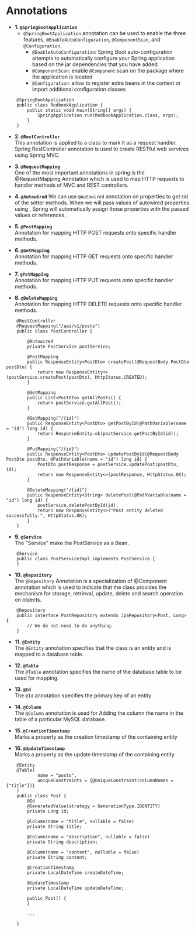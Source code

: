 # Annotations

- **1. `@SpringBootApplication`**
  - `@SpringBootApplication` annotation can be used to enable the three features, `@EnableAutoConfiguration`, `@ComponentScan`, and `@Configuration`.
    - `@EnableAutoConfiguration`: Spring Boot auto-configuration attempts to automatically configure your Spring application based on the jar dependencies that you have added.
    - `@ComponentScan`: enable `@Component` scan on the package where the application is located
    - `@Configuration`: allow to register extra beans in the context or import additional configuration classes
```
    @SpringBootApplication
    public class RedbookApplication {
        public static void main(String[] args) {
            SpringApplication.run(RedbookApplication.class, args);
        }
    }
```

- **2. `@RestController`**  
This annotation is applied to a class to mark it as a request handler. Spring RestController annotation is used to create RESTful web services using Spring MVC.

- **3. `@RequestMapping`**  
One of the most important annotations in spring is the @RequestMapping Annotation which is used to map HTTP requests to handler methods of MVC and REST controllers.

- **4. `@Autowired`**
We can use `@Autowired` annotation on properties to get rid of the setter methods. When we will pass values of autowired properties using <property>, Spring will automatically assign those properties with the passed values or references.

- **5. `@PostMapping`**  
Annotation for mapping HTTP POST requests onto specific handler methods.

- **6. `@GetMapping`**  
Annotation for mapping HTTP GET requests onto specific handler methods.

- **7. `@PutMapping`**  
Annotation for mapping HTTP PUT requests onto specific handler methods.

- **8. `@DeleteMapping`**  
Annotation for mapping HTTP DELETE requests onto specific handler methods.

```
    @RestController
    @RequestMapping("/api/v1/posts")
    public class PostController {
    
        @Autowired
        private PostService postService;
    
        @PostMapping
        public ResponseEntity<PostDto> createPost(@RequestBody PostDto postDto) {
            return new ResponseEntity<>(postService.createPost(postDto), HttpStatus.CREATED);
        }
    
        @GetMapping
        public List<PostDto> getAllPosts() {
            return postService.getAllPost();
        }
    
        @GetMapping("/{id}")
        public ResponseEntity<PostDto> getPostById(@PathVariable(name = "id") long id) {
            return ResponseEntity.ok(postService.getPostById(id));
        }
    
        @PutMapping("/{id}")
        public ResponseEntity<PostDto> updatePostById(@RequestBody PostDto postDto, @PathVariable(name = "id") long id) {
            PostDto postResponse = postService.updatePost(postDto, id);
            return new ResponseEntity<>(postResponse, HttpStatus.OK);
        }
    
        @DeleteMapping("/{id}")
        public ResponseEntity<String> deletePost(@PathVariable(name = "id") long id) {
            postService.deletePostById(id);
            return new ResponseEntity<>("Post entity deleted successfully.", HttpStatus.OK);
        }
    }
```

- **9. `@Service`**  
The "Service" make the PostService as a Bean.

```
    @Service
    public class PostServiceImpl implements PostService {
    }
```

- **10. `@Repository`**  
The `@Repository` Annotation is a specialization of @Component annotation which is used to indicate that the class provides the mechanism for storage, retrieval, update, delete and search operation on objects.

```
    @Repository
    public interface PostRepository extends JpaRepository<Post, Long> {
        // We do not need to do anything.
    }
```

- **11. `@Entity`**  
The `@Entity` annotation specifies that the class is an entity and is mapped to a database table.

- **12. `@Table`**  
The `@Table` annotation specifies the name of the database table to be used for mapping.

- **13. `@Id`**  
The `@Id` annotation specifies the primary key of an entity

- **14. `@Column`**  
The `@Column` annotation is used for Adding the column the name in the table of a particular MySQL database.

- **15. `@CreationTimestamp`**  
Marks a property as the creation timestamp of the containing entity

- **16. `@UpdateTimestamp`**  
Marks a property as the update timestamp of the containing entity.

```
    @Entity
    @Table(
            name = "posts",
            uniqueConstraints = {@UniqueConstraint(columnNames = {"title"})}
    )
    public class Post {
        @Id
        @GeneratedValue(strategy = GenerationType.IDENTITY)
        private Long id;
    
        @Column(name = "title", nullable = false)
        private String title;
    
        @Column(name = "description", nullable = false)
        private String description;
    
        @Column(name = "content", nullable = false)
        private String content;
    
        @CreationTimestamp
        private LocalDateTime createDateTime;
    
        @UpdateTimestamp
        private LocalDateTime updateDateTime;
    
        public Post() {
        }
        
        ...
        
    }
```